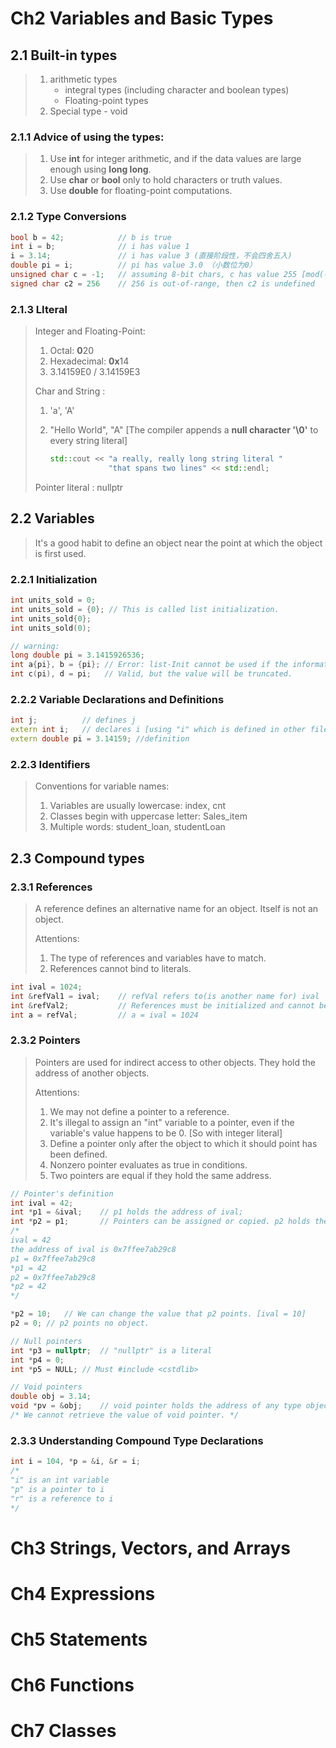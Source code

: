 # Ch2 Variables and Basic Types

## 2.1 Built-in types

> 1. arithmetic types
>    - integral types (including character and boolean types)
>    - Floating-point types
> 2. Special type - void

### 2.1.1 Advice of using the types:

> 1. Use **int** for integer arithmetic, and if the data values are large enough using **long long**.
> 2. Use **char** or **bool** only to hold characters or truth values.
> 3. Use **double** for floating-point computations.

### 2.1.2 Type Conversions

```c++
bool b = 42;			// b is true
int i = b;				// i has value 1
i = 3.14;				// i has value 3 (直接阶段性，不会四舍五入)
double pi = i;          // pi has value 3.0 （小数位为0）
unsigned char c = -1;   // assuming 8-bit chars, c has value 255 [mod(-1, 256)]
signed char c2 = 256    // 256 is out-of-range, then c2 is undefined
```

### 2.1.3 LIteral

> Integer and Floating-Point:
>
> 1. Octal: **0**20
> 2. Hexadecimal: **0x**14
> 3. 3.14159E0 / 3.14159E3
>
> Char and String :
>
> 1. 'a', 'A'
>
> 2. "Hello World", "A" [The compiler appends a **null character '\0'** to every string literal]
>
>    ```c++
>    std::cout << "a really, really long string literal "
>                 "that spans two lines" << std::endl;
>    ```
>
> Pointer literal : nullptr

## 2.2 Variables

> It's a good habit to define an object near the point at which the object is first used.

### 2.2.1 Initialization

```c++
int units_sold = 0;
int units_sold = {0}; // This is called list initialization.
int units_sold{0};
int units_sold(0);

// warning:
long double pi = 3.1415926536;
int a{pi}, b = {pi}; // Error: list-Init cannot be used if the information is lost.
int c(pi), d = pi;   // Valid, but the value will be truncated.
```

### 2.2.2 Variable Declarations and Definitions

```c++
int j;			// defines j
extern int i;	// declares i [using "i" which is defined in other file]
extern double pi = 3.14159;	//definition
```

### 2.2.3 Identifiers

> Conventions for variable names:
>
> 1. Variables are usually lowercase: index, cnt
> 2. Classes begin with uppercase letter: Sales_item
> 3. Multiple words: student_loan, studentLoan

## 2.3 Compound types

### 2.3.1 References

> A reference defines an alternative name for an object. Itself is not an object.
>
> Attentions:
>
> 1. The type of references and variables have to match.
> 2. References cannot bind to literals.

```c++
int ival = 1024;
int &refVal1 = ival;	// refVal refers to(is another name for) ival
int &refVal2; 			// References must be initialized and cannot be changed again.
int a = refVal; 		// a = ival = 1024
```

### 2.3.2 Pointers

> Pointers are used for indirect access to other objects. They hold the address of another objects.
>
> Attentions:
>
> 1. We may not define a pointer to a reference.
> 2. It's illegal to assign an "int" variable to a pointer, even if the variable's value happens to be 0. [So with integer literal]
> 3. Define a pointer only after the object to which it should point has been defined.
> 4. Nonzero pointer evaluates as true in conditions.
> 5. Two pointers are equal if they hold the same address.

```c++
// Pointer's definition
int ival = 42;
int *p1 = &ival;	// p1 holds the address of ival;
int *p2 = p1;		// Pointers can be assigned or copied. p2 holds the address of ival.
/*
ival = 42
the address of ival is 0x7ffee7ab29c8
p1 = 0x7ffee7ab29c8
*p1 = 42
p2 = 0x7ffee7ab29c8
*p2 = 42
*/

*p2 = 10;	// We can change the value that p2 points. [ival = 10]
p2 = 0;	// p2 points no object.

// Null pointers
int *p3 = nullptr;	// "nullptr" is a literal
int *p4 = 0;
int *p5 = NULL; // Must #include <cstdlib>

// Void pointers
double obj = 3.14;
void *pv = &obj;	// void pointer holds the address of any type object.
/* We cannot retrieve the value of void pointer. */
```

### 2.3.3 Understanding Compound Type Declarations

```c++
int i = 104, *p = &i, &r = i;	
/* 
"i" is an int variable
"p" is a pointer to i
"r" is a reference to i
*/
```



# Ch3 Strings, Vectors, and Arrays

# Ch4 Expressions

# Ch5 Statements

# Ch6 Functions

# Ch7 Classes

